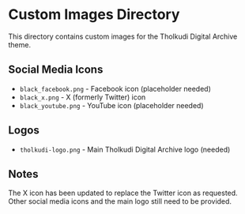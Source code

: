 # Custom Images Directory

This directory contains custom images for the Tholkudi Digital Archive theme.

## Social Media Icons

- `black_facebook.png` - Facebook icon (placeholder needed)
- `black_x.png` - X (formerly Twitter) icon 
- `black_youtube.png` - YouTube icon (placeholder needed)

## Logos

- `tholkudi-logo.png` - Main Tholkudi Digital Archive logo (needed)

## Notes

The X icon has been updated to replace the Twitter icon as requested.
Other social media icons and the main logo still need to be provided.
